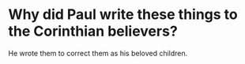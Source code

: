 # Why did Paul write these things to the Corinthian believers?

He wrote them to correct them as his beloved children.

